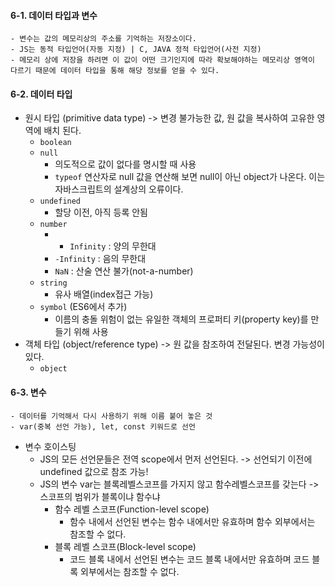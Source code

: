 
#### 6-1. 데이터 타입과 변수
	- 변수는 값의 메모리상의 주소를 기억하는 저장소이다. 
	- JS는 동적 타입언어(자동 지정) | C, JAVA 정적 타입언어(사전 지정)
	- 메모리 상에 저장을 하려면 이 값이 어떤 크기인지에 따라 확보해야하는 메모리상 영역이 다르기 때문에 데이터 타입을 통해 해당 정보를 얻을 수 있다.

#### 6-2. 데이터 타입
-   원시 타입 (primitive data type)
	-> 변경 불가능한 값, 원 값을 복사하여 고유한 영역에 배치 된다.
    -   `boolean`
    -   `null`
	    - 의도적으로 값이 없다를 명시할 때 사용
	    - `typeof` 연산자로 null 값을 연산해 보면 null이 아닌 object가 나온다. 이는 자바스크립트의 설계상의 오류이다.
    -   `undefined`
	    - 할당 이전, 아직 등록 안됨
    -   `number`
	    - -   `Infinity` : 양의 무한대
	    - `-Infinity` : 음의 무한대
	    -  `NaN` : 산술 연산 불가(not-a-number)
    -   `string`
	    - 유사 배열(index접근 가능)
    -   `symbol` (ES6에서 추가)
	    - 이름의 충돌 위험이 없는 유일한 객체의 프로퍼티 키(property key)를 만들기 위해 사용
-   객체 타입 (object/reference type)
	 -> 원 값을 참조하여 전달된다. 변경 가능성이 있다.
    -   `object`
#### 6-3. 변수
	- 데이터를 기억해서 다시 사용하기 위해 이름 붙어 놓은 것
	- var(중복 선언 가능), let, const 키워드로 선언
*  변수 호이스팅
	* JS의 모든 선언문들은 전역 scope에서 먼저 선언된다. -> 선언되기 이전에 undefined 값으로 참조 가능!
	* JS의 변수 var는 블록레벨스코프를 가지지 않고 함수레벨스코프를 갖는다 -> 스코프의 범위가 블록이냐 함수냐
		* 함수 레벨 스코프(Function-level scope)
			* 함수 내에서 선언된 변수는 함수 내에서만 유효하며 함수 외부에서는 참조할 수 없다.
		* 블록 레벨 스코프(Block-level scope)
			* 코드 블록 내에서 선언된 변수는 코드 블록 내에서만 유효하며 코드 블록 외부에서는 참조할 수 없다.